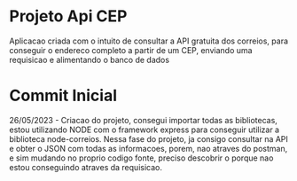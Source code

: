 # Projeto Api CEP
Aplicacao criada com o intuito de consultar a API gratuita dos correios, para conseguir o endereco completo a partir de um CEP, enviando uma requisicao e alimentando o banco de dados
# Commit Inicial
26/05/2023 - Criacao do projeto, consegui importar todas as bibliotecas, estou utilizando NODE com o framework express para conseguir utilizar a biblioteca node-correios.
Nessa fase do projeto, ja consigo consultar na API e obter o JSON com todas as informacoes, porem, nao atraves do postman, e sim mudando no proprio codigo fonte, preciso descobrir o porque nao estou conseguindo atraves da requisicao.